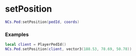 # setPosition

```lua
NCs.Ped:setPosition(pedId, coords)
```

### Examples
```lua
local client = PlayerPedId()
NCs.Ped.setPosition(client, vector3(188.53, 78.69, 50.78))
```